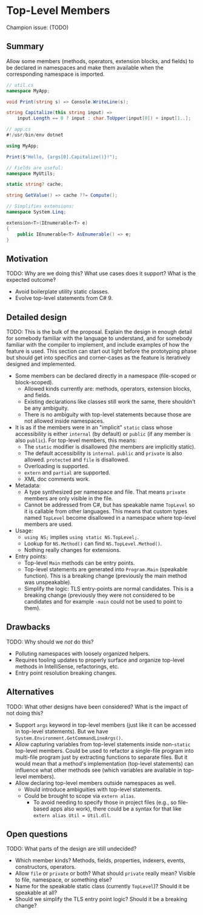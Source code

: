 # Top-Level Members

Champion issue: (TODO)

## Summary

Allow some members (methods, operators, extension blocks, and fields) to be declared in namespaces
and make them available when the corresponding namespace is imported.

```cs
// util.cs
namespace MyApp;

void Print(string s) => Console.WriteLine(s);

string Capitalize(this string input) =>
    input.Length == 0 ? input : char.ToUpper(input[0]) + input[1..];
```

```cs
// app.cs
#!/usr/bin/env dotnet

using MyApp;

Print($"Hello, {args[0].Capitalize()}!");
```

```cs
// Fields are useful:
namespace MyUtils;

static string? cache;

string GetValue() => cache ??= Compute();
```

```cs
// Simplifies extensions:
namespace System.Linq;

extension<T>(IEnumerable<T> e)
{
    public IEnumerable<T> AsEnumerable() => e;
}
```

## Motivation

TODO: Why are we doing this? What use cases does it support? What is the expected outcome?

- Avoid boilerplate utility static classes.
- Evolve top-level statements from C# 9.

## Detailed design

TODO: This is the bulk of the proposal. Explain the design in enough detail for somebody familiar with the language to understand, and for somebody familiar with the compiler to implement,  and include examples of how the feature is used. This section can start out light before the prototyping phase but should get into specifics and corner-cases as the feature is iteratively designed and implemented.

- Some members can be declared directly in a namespace (file-scoped or block-scoped).
  - Allowed kinds currently are: methods, operators, extension blocks, and fields.
  - Existing declarations like classes still work the same, there shouldn't be any ambiguity.
  - There is no ambiguity with top-level statements because those are not allowed inside namespaces.
- It is as if the members were in an "implicit" `static` class
  whose accessibility is either `internal` (by default) or `public` (if any member is also `public`).
  For top-level members, this means:
    - The `static` modifier is disallowed (the members are implicitly static).
    - The default accessibility is `internal`.
      `public` and `private` is also allowed.
      `protected` and `file` is disallowed.
    - Overloading is supported.
    - `extern` and `partial` are supported.
    - XML doc comments work.
- Metadata:
  - A type synthesized per namespace and file. That means `private` members are only visible in the file.
  - Cannot be addressed from C#, but has speakable name `TopLevel` so it is callable from other languages.
    This means that custom types named `TopLevel` become disallowed in a namespace where top-level members are used.
- Usage:
  - `using NS;` implies `using static NS.TopLevel;`.
  - Lookup for `NS.Method()` can find `NS.TopLevel.Method()`.
  - Nothing really changes for extensions.
- Entry points:
  - Top-level `Main` methods can be entry points.
  - Top-level statements are generated into `Program.Main` (speakable function).
    This is a breaking change (previously the main method was unspeakable).
  - Simplify the logic: TLS entry-points are normal candidates.
    This is a breaking change (previously they were not considered to be candidates and for example `-main` could not be used to point to them).

## Drawbacks

TODO: Why should we *not* do this?

- Polluting namespaces with loosely organized helpers.
- Requires tooling updates to properly surface and organize top-level methods in IntelliSense, refactorings, etc.
- Entry point resolution breaking changes.

## Alternatives

TODO: What other designs have been considered? What is the impact of not doing this?

- Support `args` keyword in top-level members (just like it can be accessed in top-level statements). But we have `System.Environment.GetCommandLineArgs()`.
- Allow capturing variables from top-level statements inside non-`static` top-level members.
  Could be used to refactor a single-file program into multi-file program just by extracting functions to separate files.
  But it would mean that a method's implementation (top-level statements) can influence what other methods see (which variables are available in top-level members).
- Allow declaring top-level members outside namespaces as well.
  - Would introduce ambiguities with top-level statements.
  - Could be brought to scope via `extern alias`.
    - To avoid needing to specify those in project files (e.g., so file-based apps also work),
      there could be a syntax for that like `extern alias Util = Util.dll`.

## Open questions

TODO: What parts of the design are still undecided?

- Which member kinds? Methods, fields, properties, indexers, events, constructors, operators.
- Allow `file` or `private` or both? What should `private` really mean? Visible to file, namespace, or something else?
- Name for the speakable static class (currently `TopLevel`)? Should it be speakable at all?
- Should we simplify the TLS entry point logic? Should it be a breaking change?
